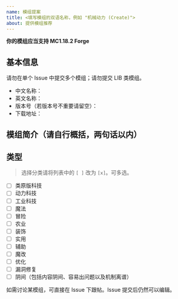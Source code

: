 ```yaml
---
name: 模组提案
title: <填写模组的双语名称，例如 "机械动力 (Create)">
about: 提供模组推荐
---
```


**你的模组应当支持 MC1.18.2 Forge**

## 基本信息

请勿在单个 Issue 中提交多个模组；请勿提交 LIB 类模组。

- 中文名称：
- 英文名称：
- 版本号（若版本号不重要请留空）：
- 下载地址：

## 模组简介（请自行概括，两句话以内）

## 类型

> 选择分类请将列表中的 `[ ]` 改为 `[x]`。可多选。

- [ ] 类原版科技
- [ ] 动力科技
- [ ] 工业科技
- [ ] 魔法
- [ ] 冒险
- [ ] 农业
- [ ] 装饰
- [ ] 实用
- [ ] 辅助
- [ ] 魔改
- [ ] 优化
- [ ] 漏洞修复
- [ ] 阴间（包括内容阴间、容易出问题以及机制离谱）

如需讨论某模组，可直接在 Issue 下跟帖。Issue 提交后仍然可以编辑。
